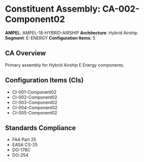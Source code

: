 # Constituent Assembly: CA-002-Component02

**AMPEL**: AMPEL-18-HYBRID-AIRSHIP
**Architecture**: Hybrid Airship
**Segment**: E-ENERGY
**Configuration Items**: 5

## CA Overview
Primary assembly for Hybrid Airship E Energy components.

## Configuration Items (CIs)
- CI-001-Component02
- CI-002-Component02
- CI-003-Component02
- CI-004-Component02
- CI-005-Component02

## Standards Compliance
- FAA Part 25
- EASA CS-25
- DO-178C
- DO-254
